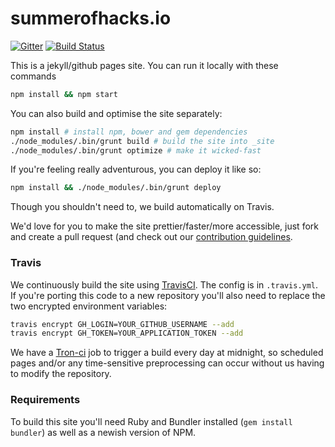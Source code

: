 summerofhacks.io
===================

[![Gitter](https://badges.gitter.im/Join%20Chat.svg)](https://gitter.im/summerofhacks/summerofhacks.github.io?utm_source=badge&utm_medium=badge&utm_campaign=pr-badge&utm_content=badge) [![Build Status](https://travis-ci.org/summerofhacks/summerofhacks.github.io.svg?branch=develop)](https://travis-ci.org/summerofhacks/summerofhacks.github.io)


This is a jekyll/github pages site.  You can run it locally with these commands

```bash
npm install && npm start
```

You can also build and optimise the site separately:
```bash
npm install # install npm, bower and gem dependencies
./node_modules/.bin/grunt build # build the site into _site
./node_modules/.bin/grunt optimize # make it wicked-fast
```

If you're feeling really adventurous, you can deploy it like so:

```bash
npm install && ./node_modules/.bin/grunt deploy
```

Though you shouldn't need to, we build automatically on Travis.

We'd love for you to make the site prettier/faster/more accessible, just fork and create a pull request (and check out our [contribution guidelines](CONTRIBUTING.md).

### Travis

We continuously build the site using [TravisCI](http://travis-ci.org). The config is in `.travis.yml`. If you're porting this code to a new repository you'll also need to replace the two encrypted environment variables:

```bash
travis encrypt GH_LOGIN=YOUR_GITHUB_USERNAME --add
travis encrypt GH_TOKEN=YOUR_APPLICATION_TOKEN --add
```

We have a [Tron-ci](http://tron-ci.herokuapp.com/jobs/1519935/) job to trigger a build every day at midnight, so scheduled pages and/or any time-sensitive preprocessing can occur without us having to modify the repository.

### Requirements

To build this site you'll need Ruby and Bundler installed (`gem install bundler`) as well as a newish version of NPM.

